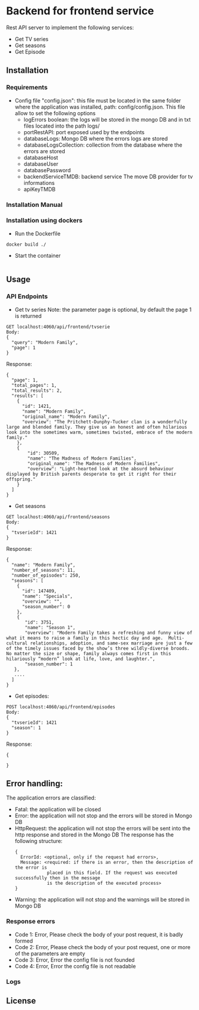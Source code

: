 # Backend for frontend service
Rest API server to implement the following services:
* Get TV series
* Get seasons
* Get Episode


## Installation
### Requirements
* Config file "config.json": this file must be located in the same folder where
the application was installed, path: config/config.json.
This file allow to set the following options
  * logErrors boolean: the logs will be stored in the mongo DB and in txt files
  located into the path logs/
  * portRestAPI: port exposed used by the endpoints
  * databaseLogs: Mongo DB where the errors logs are stored
  * databaseLogsCollection: collection from the database where the errors are stored
  * databaseHost
  * databaseUser
  * databasePassword
  * backendServiceTMDB: backend service The move DB provider for tv informations
  * apiKeyTMDB

### Installation Manual

### Installation using dockers

* Run the Dockerfile
```
docker build ./
```
* Start the container
```

```

## Usage
### API Endpoints
* Get tv series
Note: the parameter page is optional, by default the page 1 is returned
```
GET localhost:4060/api/frontend/tvserie
Body:
{
  "query": "Modern Family",
  "page": 1
}
```
Response:
```
{
  "page": 1,
  "total_pages": 1,
  "total_results": 2,
  "results": [
    {
      "id": 1421,
      "name": "Modern Family",
      "original_name": "Modern Family",
      "overview": "The Pritchett-Dunphy-Tucker clan is a wonderfully large and blended family. They give us an honest and often hilarious look into the sometimes warm, sometimes twisted, embrace of the modern family."
    },
    {
        "id": 30509,
        "name": "The Madness of Modern Families",
        "original_name": "The Madness of Modern Families",
        "overview": "Light-hearted look at the absurd behaviour displayed by British parents desperate to get it right for their offspring."
    }
  ]
}
```

* Get seasons
```
GET localhost:4060/api/frontend/seasons
Body:
{
  "tvserieId": 1421
}
```
Response:
```
{
  "name": "Modern Family",
  "number_of_seasons": 11,
  "number_of_episodes": 250,
  "seasons": [
    {
      "id": 147409,
      "name": "Specials",
      "overview": "",
      "season_number": 0
    },
    {
       "id": 3751,
       "name": "Season 1",
       "overview": "Modern Family takes a refreshing and funny view of what it means to raise a family in this hectic day and age.  Multi-cultural relationships, adoption, and same-sex marriage are just a few of the timely issues faced by the show’s three wildly-diverse broods.  No matter the size or shape, family always comes first in this hilariously “modern” look at life, love, and laughter.",
       "season_number": 1
   },
   ....
  ]
}
```

* Get episodes:
```
POST localhost:4060/api/frontend/episodes
Body:
{
  "tvserieId": 1421
  "season": 1
}
```
Response:
```
{

}
```


## Error handling:
The application errors are classified:
* Fatal: the application will be closed
* Error: the application will not stop and the errors will be stored in Mongo DB
* HttpRequest: the application will not stop the errors will be sent into the
  http response and stored in the Mongo DB
  The response has the following structure:
  ```
  {
    ErrorId: <optional, only if the request had errors>,
    Message: <required: if there is an error, then the description of the error is
              placed in this field. If the request was executed successfully then in the message
              is the description of the executed process>
  }
  ```
* Warning: the application will not stop and the warnings will be stored in Mongo DB


### Response errors
* Code 1: Error, Please check the body of your post request, it is badly formed
* Code 2: Error, Please check the body of your post request, one or more of the parameters
are empty
* Code 3: Error, Error the config file is not founded
* Code 4: Error, Error the config file is not readable


### Logs
## License

